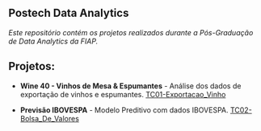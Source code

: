 
## Postech Data Analytics ##

*Este repositório contém os projetos realizados durante a Pós-Graduação de Data Analytics da FIAP.*

**Projetos:**
---
* **Wine 40 - Vinhos de Mesa & Espumantes** - Análise dos dados de exportação de vinhos e espumantes. [TC01-Exportacao_Vinho](https://github.com/pamelacristtine/PosTech-DataAnalytics-Fiap/tree/main/TC01-Exportacao_Vinho)

* **Previsão IBOVESPA** - Modelo Preditivo com dados IBOVESPA. [TC02-Bolsa_De_Valores](https://github.com/pamelacristtine/PosTech-DataAnalytics-Fiap/tree/main/TC02-Bolsa_De_Valores)
